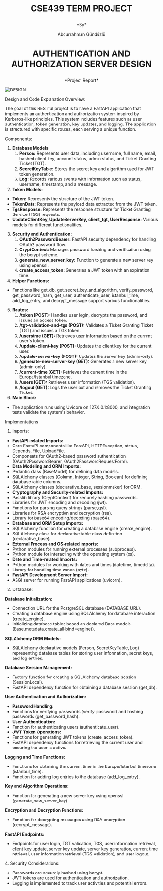 # <p align="center">**CSE439 TERM PROJECT**</p>

<p align="center">*By*</p>

<p align="center">Abdurrahman Gündüzlü</p>

# <p align="center">**AUTHENTICATION AND AUTHORIZATION SERVER DESIGN**</p>

<p align="center">*Project Report*</p>


![DESIGN](https://github.com/gunduzl/Authentication-Server/assets/69585166/2e76cb1a-f467-4aa2-87f0-6bedcb02bb2d)


Design and Code Explanation Overview: 

The goal of this RESTful project is to have a FastAPI application that implements an authentication and authorization system inspired by Kerberos-like principles. This system includes features such as user authentication, token generation, key updates, and logging. The application is structured with specific routes, each serving a unique function.

Components: 

1. **Database Models:**  
   1. **Person:** Represents user data, including username, full name, email, hashed client key, account status, admin status, and Ticket Granting Ticket (TGT). 
   1. **SecretKeyTable:** Stores the secret key and algorithm used for JWT token generation. 
   1. **Log:** Records various events with information such as status, username, timestamp, and a message. 
1. **Token Models:**  
- **Token:** Represents the structure of the JWT token. 
- **TokenData:** Represents the payload data extracted from the JWT token. 
- **TgsResponse:** Represents the response structure for Ticket Granting Service (TGS) requests. 
- **UpdateClientKey, UpdateServerKey, client\_tgt, UserResponse:** Various models for different functionalities. 
3. **Security and Authentication:**  
   1. **OAuth2PasswordBearer:** FastAPI security dependency for handling OAuth2 password flow. 
   1. **CryptContext:** Manages password hashing and verification using the bcrypt scheme. 
   1. **generate\_new\_server\_key:** Function to generate a new server key using openssl. 
   1. **create\_access\_token:** Generates a JWT token with an expiration time. 
3. **Helper Functions:**  
- Functions like get\_db, get\_secret\_key\_and\_algorithm, verify\_password, get\_password\_hash, get\_user, authenticate\_user, istanbul\_time, add\_log\_entry, and decrypt\_message support various functionalities. 
5. **Routes:**  
   1. **/token (POST):** Handles user login, decrypts the password, and issues an access token. 
   1. **/tgt-validation-and-tgs (POST):** Validates a Ticket Granting Ticket (TGT) and issues a TGS token. 
   1. **/users/me (GET):** Retrieves user information based on the current user's token. 
   1. **/update-client-key (POST):** Updates the client key for the current user. 
   1. **/update-server-key (POST):** Updates the server key (admin-only). 
   1. **/generate-new-server-key (GET):** Generates a new server key (admin-only). 
   1. **/current-time (GET):** Retrieves the current time in the Europe/Istanbul timezone. 
   1. **/users (GET):** Retrieves user information (TGS validation). 
   1. **/logout (GET):** Logs the user out and removes the Ticket Granting Ticket. 
5. **Main Block:**  
- The application runs using Uvicorn on 127.0.0.1:8000, and integration tests validate the system's behavior. 

Implementations 

1. Imports: 
- **FastAPI-related Imports:**  
- Core FastAPI components like FastAPI, HTTPException, status, Depends, File, UploadFile. 
- Components for OAuth2-based password authentication (OAuth2PasswordBearer, OAuth2PasswordRequestForm). 
- **Data Modeling and ORM Imports:**  
- Pydantic class (BaseModel) for defining data models. 
- SQLAlchemy classes (Column, Integer, String, Boolean) for defining database table columns. 
- SQLAlchemy classes (declarative\_base, sessionmaker) for ORM. 
- **Cryptography and Security-related Imports:**  
- Passlib library (CryptContext) for securely hashing passwords. 
- Libraries for JWT encoding and decoding (jwt). 
- Functions for parsing query strings (parse\_qsl). 
- Libraries for RSA encryption and decryption (rsa). 
- Library for base64 encoding/decoding (base64). 
- **Database and ORM Setup Imports:**  
- SQLAlchemy function for creating a database engine (create\_engine). 
- SQLAlchemy class for declarative table class definition (declarative\_base). 
- **External Process and OS-related Imports:**  
- Python modules for running external processes (subprocess). 
- Python module for interacting with the operating system (os). 
- **Date and Time-related Imports:**  
- Python modules for working with dates and times (datetime, timedelta). 
- Library for handling time zones (pytz). 
- **FastAPI Development Server Import:**  
- ASGI server for running FastAPI applications (uvicorn). 
2. Database: 

**Database Initialization:** 

- Connection URL for the PostgreSQL database (DATABASE\_URL). 
- Creating a database engine using SQLAlchemy for database interaction (create\_engine). 
- Initializing database tables based on declared Base models (Base.metadata.create\_all(bind=engine)). 

**SQLAlchemy ORM Models:** 

- SQLAlchemy declarative models (Person, SecretKeyTable, Log) representing database tables for storing user information, secret keys, and log entries. 

**Database Session Management:** 

- Factory function for creating a SQLAlchemy database session (SessionLocal). 
- FastAPI dependency function for obtaining a database session (get\_db). 

**User Authentication and Authorization:** 

- **Password Handling:**  
- Functions for verifying passwords (verify\_password) and hashing passwords (get\_password\_hash). 
- **User Authentication:**  
- Function for authenticating users (authenticate\_user). 
- **JWT Token Operations:**  
- Functions for generating JWT tokens (create\_access\_token). 
- FastAPI dependency functions for retrieving the current user and ensuring the user is active. 

**Logging and Time Functions:** 

- Functions for obtaining the current time in the Europe/Istanbul timezone (istanbul\_time). 
- Function for adding log entries to the database (add\_log\_entry). 

**Key and Algorithm Operations:** 

- Function for generating a new server key using openssl (generate\_new\_server\_key). 

**Encryption and Decryption Functions:** 

- Function for decrypting messages using RSA encryption (decrypt\_message). 

**FastAPI Endpoints:** 

- Endpoints for user login, TGT validation, TGS, user information retrieval, client key update, server key update, server key generation, current time retrieval, user information retrieval (TGS validation), and user logout. 

4\. Security Considerations: 

- Passwords are securely hashed using bcrypt. 
- JWT tokens are used for authentication and authorization. 
- Logging is implemented to track user activities and potential errors. 
